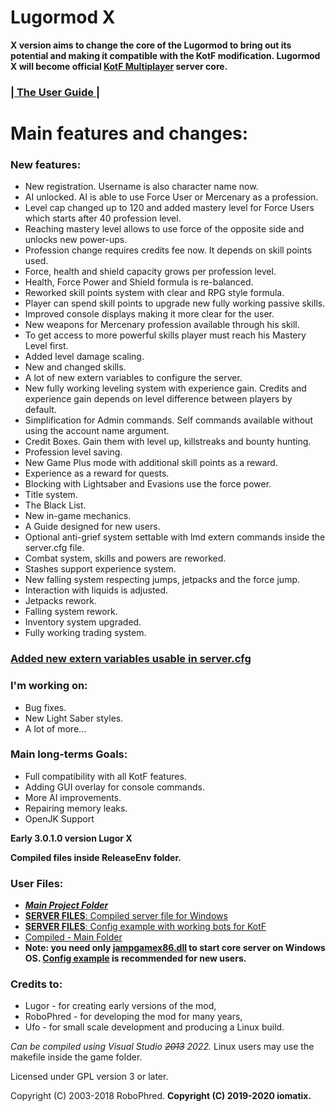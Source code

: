 # Lugormod X 
**X version aims to change the core of the Lugormod to bring out its potential and making it compatible with the KotF modification. Lugormod X will become official [KotF Multiplayer](https://www.moddb.com/mods/knights-of-the-force-21/downloads) server core.**

### [| The User Guide |](__User_Guide)


# Main features and changes:

### New features:
- New registration. Username is also character name now.
- AI unlocked. AI is able to use Force User or Mercenary as a profession.
- Level cap changed up to 120 and added mastery level for Force Users which starts after 40 profession level.
- Reaching mastery level allows to use force of the opposite side and unlocks new power-ups.
- Profession change requires credits fee now. It depends on skill points used.
- Force, health and shield capacity grows per profession level.
- Health, Force Power and Shield formula is re-balanced.
- Reworked skill points system with clear and RPG style formula.
- Player can spend skill points to upgrade new fully working passive skills.
- Improved console displays making it more clear for the user.
- New weapons for Mercenary profession available through his skill.
- To get access to more powerful skills player must reach his Mastery Level first.
- Added level damage scaling.
- New and changed skills.
- A lot of new extern variables to configure the server.
- New fully working leveling system with experience gain. Credits and experience gain depends on level difference between players by default. 
- Simplification for Admin commands. Self commands available without using the account name argument.
- Credit Boxes. Gain them with level up, killstreaks and bounty hunting. 
- Profession level saving.
- New Game Plus mode with additional skill points as a reward.
- Experience as a reward for quests.
- Blocking with Lightsaber and Evasions use the force power.
- Title system.
- The Black List.
- New in-game mechanics.
- A Guide designed for new users.
- Optional anti-grief system settable with lmd extern commands inside the server.cfg file.
- Combat system, skills and powers are reworked.
- Stashes support experience system.
- New falling system respecting jumps, jetpacks and the force jump.
- Interaction with liquids is adjusted.
- Jetpacks rework.
- Falling system rework.
- Inventory system upgraded.
- Fully working trading system.

### [Added new extern variables usable in server.cfg](__example_config/externvars.md)

### I'm working on:
- Bug fixes.
- New Light Saber styles.
- A lot of more...

### Main long-terms Goals:
- Full compatibility with all KotF features.
- Adding GUI overlay for console commands.
- More AI improvements.
- Repairing memory leaks.
- OpenJK Support

**Early 3.0.1.0 version Lugor X**

**Compiled files inside ReleaseEnv folder.**

### User Files:
- ***[Main Project Folder](https://github.com/iomatix/Lugormod-X)***
- [**SERVER FILES**: Compiled server file for Windows](ReleaseEnv/jampgamex86.dll)
- [**SERVER FILES**: Config example with working bots for KotF](__example_config)
- [Compiled - Main Folder](ReleaseEnv)
- **Note: you need only [jampgamex86.dll](ReleaseEnv/jampgamex86.dll) to start core server on Windows OS. [Config example](__example_config) is recommended for new users.**

### Credits to:

- Lugor       - for creating early versions of the mod,
- RoboPhred   - for developing the mod for many years,
- Ufo         - for small scale development and producing a Linux build.

*Can be compiled using Visual Studio ~~2013~~ 2022.*
Linux users may use the makefile inside the game folder.

Licensed under GPL version 3 or later.

Copyright (C) 2003-2018 RoboPhred.
**Copyright (C) 2019-2020 iomatix.**

